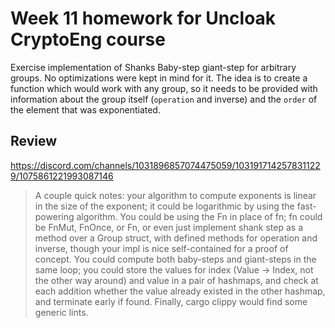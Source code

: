 # Week 11 homework for Uncloak CryptoEng course

Exercise implementation of Shanks Baby-step giant-step for arbitrary groups. No optimizations were kept in mind for it. The idea 
is to create a function which would work with any group, so
it needs to be provided with information about the group itself (`operation` and inverse) and the `order` of the element 
that was exponentiated.

## Review
https://discord.com/channels/1031896857074475059/1031917142578311229/1075861221993087146
> A couple quick notes: your algorithm to compute exponents is linear in the size of the exponent; it could be logarithmic by using the fast-powering algorithm. 
You could be using the Fn in place of fn; fn could be FnMut, FnOnce, or Fn, or even just implement shank step as a method over a Group struct, with defined methods for operation and inverse, though your impl is nice self-contained for a proof of concept.
You could compute both baby-steps and giant-steps in the same loop; you could store the values for index (Value -> Index, not the other way around) and value in a pair of hashmaps, and check at each addition whether the value already existed in the other hashmap, and terminate early if found. Finally, cargo clippy would find some generic lints.
